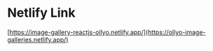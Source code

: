 # Netlify Link

[https://image-gallery-reactjs-ollyo.netlify.app/](https://ollyo-image-galleries.netlify.app/)

